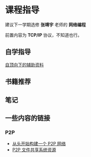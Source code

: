 # 课程指导

建议下一学期选修 **张靖宇** 老师的 **网络编程**

前置内容为 **TCP/IP** 协议，不知道也行。
## 自学指导

[自顶向下的辅助资料](https://wps.pearsoned.com/ecs_kurose_compnetw_6/)

## 书籍推荐

## 笔记

## 一些内容的链接

### P2P

- [从头开始构建一个 P2P 网络](https://www.infoq.cn/article/wUtQU3ij3xc9_RKr38fH)
- [P2P 文件共享系统资源](https://xorro-p2p.github.io/resources/)